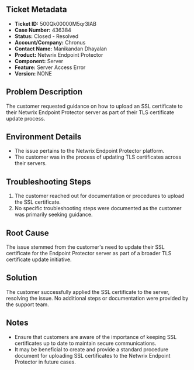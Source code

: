 ## Ticket Metadata
- **Ticket ID:** 500Qk00000M5qr3IAB
- **Case Number:** 436384
- **Status:** Closed - Resolved
- **Account/Company:** Chronus
- **Contact Name:** Manikandan Dhayalan
- **Product:** Netwrix Endpoint Protector
- **Component:** Server
- **Feature:** Server Access Error
- **Version:** NONE

## Problem Description
The customer requested guidance on how to upload an SSL certificate to their Netwrix Endpoint Protector server as part of their TLS certificate update process.

## Environment Details
- The issue pertains to the Netwrix Endpoint Protector platform.
- The customer was in the process of updating TLS certificates across their servers.

## Troubleshooting Steps
1. The customer reached out for documentation or procedures to upload the SSL certificate.
2. No specific troubleshooting steps were documented as the customer was primarily seeking guidance.

## Root Cause
The issue stemmed from the customer's need to update their SSL certificate for the Endpoint Protector server as part of a broader TLS certificate update initiative.

## Solution
The customer successfully applied the SSL certificate to the server, resolving the issue. No additional steps or documentation were provided by the support team.

## Notes
- Ensure that customers are aware of the importance of keeping SSL certificates up to date to maintain secure communications.
- It may be beneficial to create and provide a standard procedure document for uploading SSL certificates to the Netwrix Endpoint Protector in future cases.